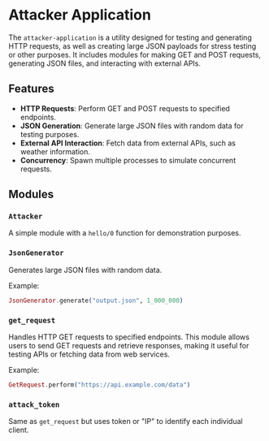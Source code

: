 # Attacker Application

The `attacker-application` is a utility designed for testing and generating HTTP requests, as well as creating large JSON payloads for stress testing or other purposes. It includes modules for making GET and POST requests, generating JSON files, and interacting with external APIs.

## Features

- **HTTP Requests**: Perform GET and POST requests to specified endpoints.
- **JSON Generation**: Generate large JSON files with random data for testing purposes.
- **External API Interaction**: Fetch data from external APIs, such as weather information.
- **Concurrency**: Spawn multiple processes to simulate concurrent requests.

## Modules

### `Attacker`
A simple module with a `hello/0` function for demonstration purposes.

### `JsonGenerator`
Generates large JSON files with random data.

Example: 
```elixir
JsonGenerator.generate("output.json", 1_000_000)
```

### `get_request`
Handles HTTP GET requests to specified endpoints. This module allows users to send GET requests and retrieve responses, making it useful for testing APIs or fetching data from web services.

Example:
```elixir
GetRequest.perform("https://api.example.com/data")
```

### `attack_token`
Same as `get_request` but uses token or "IP" to identify each individual client.


